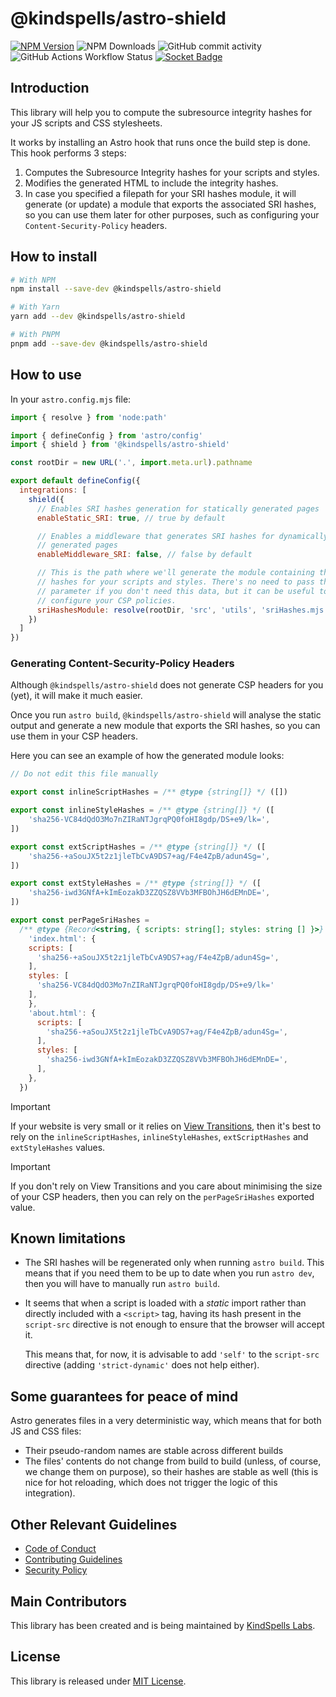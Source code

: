 <!--
SPDX-FileCopyrightText: 2024 KindSpells Labs S.L.

SPDX-License-Identifier: CC-BY-4.0
-->
# @kindspells/astro-shield

[![NPM Version](https://img.shields.io/npm/v/%40kindspells%2Fastro-shield)](https://www.npmjs.com/package/@kindspells/astro-shield)
![NPM Downloads](https://img.shields.io/npm/dw/%40kindspells%2Fastro-shield)
![GitHub commit activity](https://img.shields.io/github/commit-activity/w/kindspells/astro-shield)
![GitHub Actions Workflow Status](https://img.shields.io/github/actions/workflow/status/kindspells/astro-shield/tests.yml)
[![Socket Badge](https://socket.dev/api/badge/npm/package/@kindspells/astro-shield)](https://socket.dev/npm/package/@kindspells/astro-shield)

## Introduction

This library will help you to compute the subresource integrity hashes for your
JS scripts and CSS stylesheets.

It works by installing an Astro hook that runs once the build step is done. This
hook performs 3 steps:
1. Computes the Subresource Integrity hashes for your scripts and styles.
2. Modifies the generated HTML to include the integrity hashes.
3. In case you specified a filepath for your SRI hashes module, it will generate
   (or update) a module that exports the associated SRI hashes, so you can use
   them later for other purposes, such as configuring your
   `Content-Security-Policy` headers.

## How to install

```bash
# With NPM
npm install --save-dev @kindspells/astro-shield

# With Yarn
yarn add --dev @kindspells/astro-shield

# With PNPM
pnpm add --save-dev @kindspells/astro-shield
```

## How to use

In your `astro.config.mjs` file:

```javascript
import { resolve } from 'node:path'

import { defineConfig } from 'astro/config'
import { shield } from '@kindspells/astro-shield'

const rootDir = new URL('.', import.meta.url).pathname

export default defineConfig({
  integrations: [
    shield({
      // Enables SRI hashes generation for statically generated pages
      enableStatic_SRI: true, // true by default

      // Enables a middleware that generates SRI hashes for dynamically
      // generated pages
      enableMiddleware_SRI: false, // false by default

      // This is the path where we'll generate the module containing the SRI
      // hashes for your scripts and styles. There's no need to pass this
      // parameter if you don't need this data, but it can be useful to
      // configure your CSP policies.
      sriHashesModule: resolve(rootDir, 'src', 'utils', 'sriHashes.mjs'),
    })
  ]
})
```

### Generating Content-Security-Policy Headers

Although `@kindspells/astro-shield` does not generate CSP headers for you (yet),
it will make it much easier.

Once you run `astro build`, `@kindspells/astro-shield` will analyse the static
output and generate a new module that exports the SRI hashes, so you can use
them in your CSP headers.

Here you can see an example of how the generated module looks:

```javascript
// Do not edit this file manually

export const inlineScriptHashes = /** @type {string[]} */ ([])

export const inlineStyleHashes = /** @type {string[]} */ ([
	'sha256-VC84dQdO3Mo7nZIRaNTJgrqPQ0foHI8gdp/DS+e9/lk=',
])

export const extScriptHashes = /** @type {string[]} */ ([
	'sha256-+aSouJX5t2z1jleTbCvA9DS7+ag/F4e4ZpB/adun4Sg=',
])

export const extStyleHashes = /** @type {string[]} */ ([
	'sha256-iwd3GNfA+kImEozakD3ZZQSZ8VVb3MFBOhJH6dEMnDE=',
])

export const perPageSriHashes =
  /** @type {Record<string, { scripts: string[]; styles: string [] }>} */ ({
    'index.html': {
    scripts: [
      'sha256-+aSouJX5t2z1jleTbCvA9DS7+ag/F4e4ZpB/adun4Sg=',
    ],
    styles: [
      'sha256-VC84dQdO3Mo7nZIRaNTJgrqPQ0foHI8gdp/DS+e9/lk='
    ],
    },
    'about.html': {
      scripts: [
        'sha256-+aSouJX5t2z1jleTbCvA9DS7+ag/F4e4ZpB/adun4Sg=',
      ],
      styles: [
        'sha256-iwd3GNfA+kImEozakD3ZZQSZ8VVb3MFBOhJH6dEMnDE=',
      ],
    },
  })
```

> [!IMPORTANT]
> If your website is very small or it relies on
> [View Transitions](https://developer.mozilla.org/en-US/docs/Web/API/View_Transitions_API),
> then it's best to rely on the `inlineScriptHashes`, `inlineStyleHashes`,
> `extScriptHashes` and `extStyleHashes` values.

> [!IMPORTANT]
> If you don't rely on View Transitions and you care about minimising the size
> of your CSP headers, then you can rely on the `perPageSriHashes` exported
> value.

## Known limitations

- The SRI hashes will be regenerated only when running `astro build`. This means
  that if you need them to be up to date when you run `astro dev`, then you will
  have to manually run `astro build`.

- It seems that when a script is loaded with a _static_ import rather than
  directly included with a `<script>` tag, having its hash present in the
  `script-src` directive is not enough to ensure that the browser will accept
  it.
  
  This means that, for now, it is advisable to add `'self'` to the `script-src`
  directive (adding `'strict-dynamic'` does not help either).

## Some guarantees for peace of mind

Astro generates files in a very deterministic way, which means that for both JS
and CSS files:
  - Their pseudo-random names are stable across different builds
  - The files' contents do not change from build to build (unless, of course, we
    change them on purpose), so their hashes are stable as well (this is nice
    for hot reloading, which does not trigger the logic of this integration).

## Other Relevant Guidelines

- [Code of Conduct](https://github.com/KindSpells/astro-shield?tab=coc-ov-file)
- [Contributing Guidelines](https://github.com/KindSpells/astro-shield/blob/main/CONTRIBUTING.md)
- [Security Policy](https://github.com/KindSpells/astro-shield/security/policy)

## Main Contributors

This library has been created and is being maintained by
[KindSpells Labs](https://kindspells.dev/?utm_source=github&utm_medium=astro_sri_scp&utm_campaign=floss).

## License

This library is released under [MIT License](https://github.com/KindSpells/astro-shield?tab=MIT-1-ov-file).
